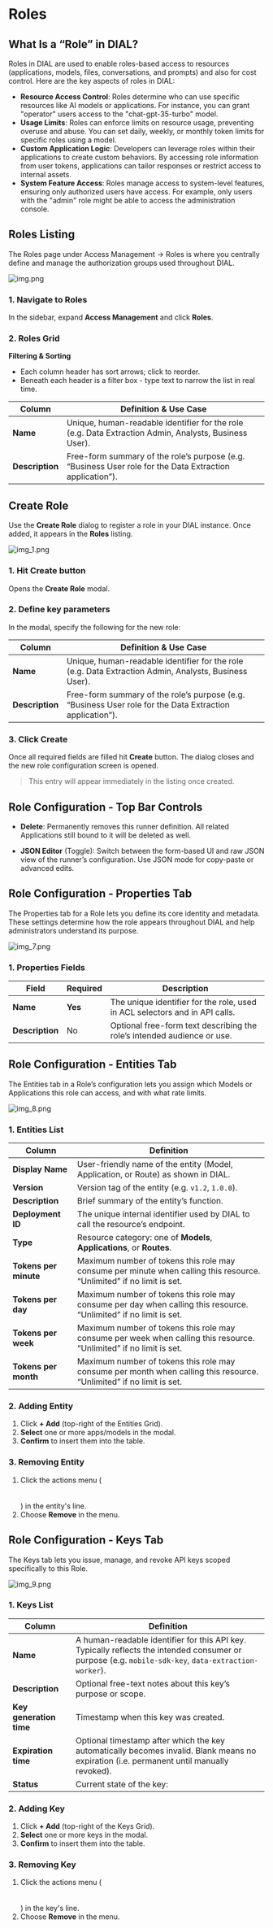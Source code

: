 # Roles

## What Is a “Role” in DIAL?

Roles in DIAL are used to enable roles-based access to resources (applications, models, files, conversations, and prompts) and also for cost control. Here are the key aspects of roles in DIAL:
* **Resource Access Control**: Roles determine who can use specific resources like AI models or applications. For instance, you can grant "operator" users access to the "chat-gpt-35-turbo" model.
* **Usage Limits**: Roles can enforce limits on resource usage, preventing overuse and abuse. You can set daily, weekly, or monthly token limits for specific roles using a model.
* **Custom Application Logic**: Developers can leverage roles within their applications to create custom behaviors. By accessing role information from user tokens, applications can tailor responses or restrict access to internal assets.
* **System Feature Access**: Roles manage access to system-level features, ensuring only authorized users have access. For example, only users with the "admin" role might be able to access the administration console.

## Roles Listing

The Roles page under Access Management → Roles is where you centrally define and manage the authorization groups used throughout DIAL. 

![img.png](img/img_37.png)

### 1. Navigate to Roles

In the sidebar, expand **Access Management** and click **Roles**.

### 2. Roles Grid

**Filtering & Sorting**
* Each column header has sort arrows; click to reorder.
* Beneath each header is a filter box - type text to narrow the list in real time.

| Column          | Definition & Use Case                                                                                     |
|-----------------|-----------------------------------------------------------------------------------------------------------|
| **Name**        | Unique, human-readable identifier for the role (e.g. Data Extraction Admin, Analysts, Business User).     |
| **Description** | Free-form summary of the role’s purpose (e.g. “Business User role for the Data Extraction application”).  |


## Create Role

Use the **Create Role** dialog to register a role in your DIAL instance. Once added, it appears in the **Roles** listing.

![img_1.png](img/img_38.png)

### 1. Hit **Create** button 

Opens the **Create Role** modal.

### 2. Define key parameters

In the modal, specify the following for the new role:

| Column          | Definition & Use Case                                                                                     |
|-----------------|-----------------------------------------------------------------------------------------------------------|
| **Name**        | Unique, human-readable identifier for the role (e.g. Data Extraction Admin, Analysts, Business User).     |
| **Description** | Free-form summary of the role’s purpose (e.g. “Business User role for the Data Extraction application”).  |


### 3. Click Create 
Once all required fields are filled hit **Create** button. The dialog closes and the new role configuration screen is opened.

  > This entry will appear immediately in the listing once created.


## Role Configuration - Top Bar Controls

* **Delete**: Permanently removes this runner definition. All related Applications still bound to it will be deleted as well.

* **JSON Editor** (Toggle): Switch between the form-based UI and raw JSON view of the runner’s configuration. Use JSON mode for copy-paste or advanced edits.


## Role Configuration - Properties Tab

The Properties tab for a Role lets you define its core identity and metadata. These settings determine how the role appears throughout DIAL and help administrators understand its purpose.

![img_7.png](img/img_39.png)

### 1. Properties Fields

| Field           | Required | Description                                                                 |
|-----------------|-----------|-----------------------------------------------------------------------------|
| **Name**        | **Yes**   | The unique identifier for the role, used in ACL selectors and in API calls. |
| **Description** | No        | Optional free-form text describing the role’s intended audience or use.     |


## Role Configuration - Entities Tab

The Entities tab in a Role’s configuration lets you assign which Models or Applications this role can access, and with what rate limits.

![img_8.png](img/img_40.png)

### 1. Entities List

| Column                | Definition                                                                                                            |
| --------------------- |-----------------------------------------------------------------------------------------------------------------------|
| **Display Name**      | User-friendly name of the entity (Model, Application, or Route) as shown in DIAL.                                    |
| **Version**           | Version tag of the entity (e.g. `v1.2`, `1.0.0`).                                                                     |
| **Description**       | Brief summary of the entity’s function.                                                                               |
| **Deployment ID**     | The unique internal identifier used by DIAL to call the resource’s endpoint.                                          |
| **Type**              | Resource category: one of **Models**, **Applications**, or **Routes**.                                                |
| **Tokens per minute** | Maximum number of tokens this role may consume per minute when calling this resource. “Unlimited” if no limit is set. |
| **Tokens per day**    | Maximum number of tokens this role may consume per day when calling this resource. “Unlimited” if no limit is set.    |
| **Tokens per week**   | Maximum number of tokens this role may consume per week when calling this resource. “Unlimited” if no limit is set.   |
| **Tokens per month**  | Maximum number of tokens this role may consume per month when calling this resource. “Unlimited” if no limit is set.  |

### 2. Adding Entity

1. Click **+ Add** (top-right of the Entities Grid).
2. **Select** one or more apps/models in the modal.
3. **Confirm** to insert them into the table.

### 3. Removing Entity
 
1. Click the actions menu (<br /><br /><br />) in the entity's line.
2. Choose **Remove** in the menu.


## Role Configuration - Keys Tab

The Keys tab lets you issue, manage, and revoke API keys scoped specifically to this Role.

![img_9.png](img/img_41.png)

### 1. Keys List

| Column                  | Definition                                                                                                                                           |
|-------------------------|------------------------------------------------------------------------------------------------------------------------------------------------------|
| **Name**                | A human-readable identifier for this API key. Typically reflects the intended consumer or purpose (e.g. `mobile-sdk-key`, `data-extraction-worker`). |
| **Description**         | Optional free-text notes about this key’s purpose or scope.                                                                                          |
| **Key generation time** | Timestamp when this key was created.                                                                                                                 |
| **Expiration time**     | Optional timestamp after which the key automatically becomes invalid. Blank means no expiration (i.e. permanent until manually revoked).             |
| **Status**              | Current state of the key:                                                                                                                            |

### 2. Adding Key

1. Click **+ Add** (top-right of the Keys Grid).
2. **Select** one or more keys in the modal.
3. **Confirm** to insert them into the table.

### 3. Removing Key
 
1. Click the actions menu (<br /><br /><br />) in the key's line.
2. Choose **Remove** in the menu.